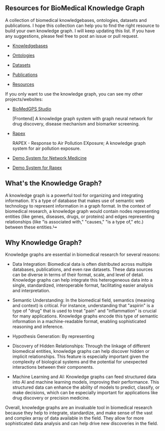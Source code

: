 ## Resources for BioMedical Knowledge Graph

A collection of biomedical knowledgebases, ontologies, datasets and publications. I hope this collection can help you to find the right resource to build your own knowledge graph. I will keep updating this list. If you have any suggestions, please feel free to post an issue or pull request.

- [Knowledgebases](./knowledgebase.md)

- [Ontologies](./ontology.md)

- [Datasets](./dataset.md)

- [Publications](./publication.md)

- [Resources](./resource.md)

If you only want to use the knowledge graph, you can see my other projects/websites:

- [BioMedGPS Studio](https://github.com/yjcyxky/biomedgps-studio)

    [Frontend] A knowledge graph system with graph neural network for drug discovery, disease mechanism and biomarker screening.


- [Rapex](https://github.com/yjcyxky/rapex)

    RAPEX - Response to Air Pollution EXposure; A knowledge graph system for air pollution exposure.

- [Demo System for Network Medicine](https://www.biomedgps.org/#/knowledge-graph)

- [Demo System for Rapex](https://rapex.prophetdb.org/#/)

## What's the Knowledge Graph?

A knowledge graph is a powerful tool for organizing and integrating information. It's a type of database that makes use of semantic web technology to represent information in a graph format. In the context of biomedical research, a knowledge graph would contain nodes representing entities (like genes, diseases, drugs, or proteins) and edges representing relationships (like "is associated with," "causes," "is a type of," etc.) between these entities.↳


## Why Knowledge Graph?
Knowledge graphs are essential in biomedical research for several reasons:

- Data Integration: Biomedical data is often distributed across multiple databases, publications, and even raw datasets. These data sources can be diverse in terms of their format, scale, and level of detail. Knowledge graphs can help integrate this heterogeneous data into a single, standardized, interoperable format, facilitating easier analysis and interpretation.

- Semantic Understanding: In the biomedical field, semantics (meaning and context) is critical. For instance, understanding that "aspirin" is a type of "drug" that is used to treat "pain" and "inflammation" is crucial for many applications. Knowledge graphs encode this type of semantic information in a machine-readable format, enabling sophisticated reasoning and inference.

- Hypothesis Generation: By representing

- Discovery of Hidden Relationships: Through the linkage of different biomedical entities, knowledge graphs can help discover hidden or implicit relationships. This feature is especially important given the complexity of biological systems and the potential for unexpected interactions between their components.

- Machine Learning and AI: Knowledge graphs can feed structured data into AI and machine learning models, improving their performance. This structured data can enhance the ability of models to predict, classify, or make decisions, which can be especially important for applications like drug discovery or precision medicine.

Overall, knowledge graphs are an invaluable tool in biomedical research because they help to integrate, standardize, and make sense of the vast and complex array of data available in the field. They allow for more sophisticated data analysis and can help drive new discoveries in the field.
